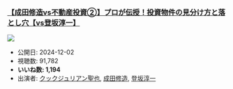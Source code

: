 ### [【成田修造vs不動産投資②】プロが伝授！投資物件の見分け方と落とし穴【vs登坂淳一】](https://www.youtube.com/watch?v=Fh6jxBMJmtc)
[![](https://img.youtube.com/vi/Fh6jxBMJmtc/hqdefault.jpg)](https://www.youtube.com/watch?v=Fh6jxBMJmtc)
-   公開日: 2024-12-02
-   視聴数: 91,782
-   **いいね数: 1,194**
-   出演者: [クックジュリアン聖也](/rehacq_fan/people/クックジュリアン聖也 "wikilink"), [成田修造](/rehacq_fan/people/成田修造 "wikilink"), [登坂淳一](/rehacq_fan/people/登坂淳一 "wikilink")
